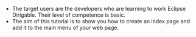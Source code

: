 - The target users are the developers who are learning to work Eclipse Dirigable. Their level of competence is basic.
- The aim of this tutorial is to show you how to create an index page and add it to the main menu of your web page.


